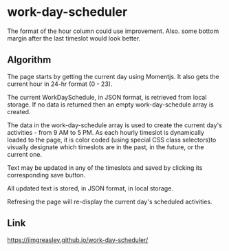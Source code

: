 # work-day-scheduler

The format of the hour column could use improvement.
Also. some bottom margin after the last timeslot would look better.


## Algorithm

The page starts by getting the current day using Momentjs.
It also gets the current hour in 24-hr format (0 - 23).

The current WorkDaySchedule, in JSON format, is retrieved from local storage.
If no data is returned then an empty work-day-schedule array is created.

The data in the work-day-schedule array is used to create the current day's activities - from 9 AM to 5 PM.
As each hourly timeslot is dynamically loaded to the page, it is color coded (using special CSS class selectors)to visually designate which timeslots are in the past, in the future, or the current one.

Text may be updated in any of the timeslots and saved by clicking its corresponding save button.

All updated text is stored, in JSON format, in local storage.

Refresing the page will re-display the current day's scheduled activities.


## Link
https://jimgreasley.github.io/work-day-scheduler/
